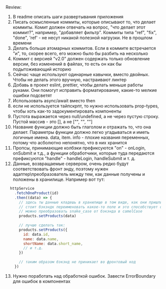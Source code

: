 Review:

1. В readme описать шаги развертывания приложения
2. Писать осмысленные коммиты, которые описывают то, что делает коммиты. Комит должен отвечать на вопрос, "что делает этот коммит?", например, "добавляет фильтр". Коммиты типа "ref", "fix", "done", 'ref' - не несут никакой полезной нагрузки. Не в прошлом времени
3. Делать больше атомарных коммитов. Если в коммите встречается "и", то, скорее всего, его можно было бы разбить на несколько
4. Коммит с версией "v2.0" должен содержать только обновление версии, без изменений в файлах, то есть он как бы подытоживающий историю
5. Сейчас чаще используют одинарные кавычки, вместо двойных. Чтобы не делать этого вручную, настраивают линтер
6. Добавь в проект eslint, prettier, чтобы делать меньше работы руками. Они помогут исправить форматирование, какие-то мелкие ошибки подсветят
7. Использовать async/await вместо then
8. если не используется тайпскрпт, то нужно использовать prop-types, чтобы хоть как-то задокументировать компоненты
9. Пустота выражается через null/undefined, а не через пустую строку. Пустой массив - это [], а не \["", "", ""]
10. Название функции должно быть глаголом и отражать то, что она делает. Параметры функции должно легко угадываться и иметь логичные имена. data, item. info - плохие названия переменных, потому что асболютно непонятно, что в них хранится
11. Пропсы, принимающие колбэки префиксуются "on" - onLogin, onSubmit и т.д., а функции обработчики, которые туда передаются префиксуются "handle" - handleLogin, handleSubmit и т. д.
12. Данные, возвращаемые сервером, очень редко будут соответствовать фронт энду, поэтому нужен адаптер\преобразователь между тем, как данные получены и положены в хранилище. Например вот тут:
```javascript
  httpService
    .fetchOneProduct(id)
    .then((data) => {
      // здесь ты данные кладешь в хранилище в том виде, как они пришли с сервера, создавая сильную связность с бэкэндом
      // стоит бэкэндк переименовать какое-то поле и это способствует обильному рефакторингу. Плюс с помощью адаптера 
      // можно преобразовать snake_case от бэкэнда в camelCase
      products.setProducts(data)
      
      // лучше сделать так:
      products.setProducts({
        id: data.id,
        name: data.name,
        shortName: data.short_name,
        // и т.д.
      })
      
      // таким образом бэкэнд не приникает во фронтовый код
    })
```
13. Нужно поработать над обработкой ошибок. Завести ErrorBoundary для ошибок в компонентах
